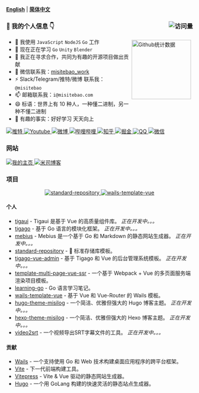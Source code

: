 <!-- <p align="center">
  <a href="https://misitebao.com">
    <img src="https://cdn.jsdelivr.net/gh/misitebao/misitebao@master/img/top_logo.png" title="米司特包个人主页" alt="米司特包个人主页" />
  </a>
</p> -->

[**English**](README.md) | [**简体中文**](README.zh-Hans.md)

### 👋 我的个人信息 👇 <img src="https://profile-counter.glitch.me/misitebao/count.svg" title="访问量" alt="访问量" align="right" style="" />

<p style="height:0">
  <a href="https://github.com/anuraghazra/github-readme-stats">
    <img src="https://github-readme-stats.vercel.app/api?username=misitebao&show_icons=true&theme=buefy" title="Github统计数据" alt="Github统计数据" height="160" align="right" style="margin: 5px; margin-bottom: 20px;" />
  </a>
</p>

- 🔭 我使用 `JavaScript` `NodeJS` `Go` 工作
- 🌱 现在正在学习 `Go` `Unity` `Blender`
- 👯 我正在寻求合作，共同为有趣的开源项目做出贡献
- 💬 微信联系我：[misitebao_work](https://cdn.jsdelivr.net/gh/misitebao/misitebao@main/img/wechat-misitebao_work.jpg)
- ⚡ Slack/Telegram/推特/微博 联系我：`@misitebao`
- 📫 邮箱联系我：`i@misitebao.com`
- 😄 标语：世界上有 10​​ 种人，一种懂二进制，另一种不懂二进制
- 🍊 有趣的事实：好好学习 天天向上

<p align="left">
  <a href="https://twitter.com/misitebao">
    <img src="https://img.shields.io/badge/%E6%8E%A8%E7%89%B9-Misitebao-1d9bf0?style=for-the-badge&logo=twitter" title="点击访问我的推特主页" alt="推特" />
  </a>
  <a href="https://www.youtube.com/channel/UCGlgW9t0HnKDlkcS1dH7X3g">
    <img src="https://img.shields.io/badge/Youtube-Misitebao-ff0000?style=for-the-badge&logo=youtube&logoColor=ff0000" title="点击访问我的Youtube频道" alt="Youtube" />
  </a>
  <a href="https://weibo.com/misitebao">
    <img src="https://img.shields.io/badge/%E5%BE%AE%E5%8D%9A-%E7%B1%B3%E5%8F%B8%E7%89%B9%E5%8C%85-f56e35?style=for-the-badge&logo=sinaweibo&logoColor=f56e35" title="点击访问我的微博主页" alt="微博" />
  </a>
  <a href="https://space.bilibili.com/97480642/">
    <img src="https://img.shields.io/badge/%E5%93%94%E5%93%A9%E5%93%94%E5%93%A9-%E7%B1%B3%E5%8F%B8%E7%89%B9%E5%8C%85-00a1d6?style=for-the-badge&logo=bilibili" title="点击访问我的哔哩哔哩空间" alt="哔哩哔哩" />
  </a>
  <a href="https://www.zhihu.com/people/misitebao">
    <img src="https://img.shields.io/badge/%E7%9F%A5%E4%B9%8E-%E7%B1%B3%E5%8F%B8%E7%89%B9%E5%8C%85-0066ff?style=for-the-badge&logo=zhihu" title="点击访问我的知乎主页" alt="知乎" />
  </a>
  <a href="https://juejin.cn/user/2295436009291246">
    <img src="https://img.shields.io/badge/%E7%A8%80%E5%9C%9F%E6%8E%98%E9%87%91-%E7%B1%B3%E5%8F%B8%E7%89%B9%E5%8C%85-1e80ff?style=for-the-badge" title="点击访问我的掘金主页" alt="掘金" />
  </a>
  <a href="http://sighttp.qq.com/authd?IDKEY=2471fe9069e51df4d0985cdf772402eb1e1168da6b422d10">
    <img src="https://img.shields.io/badge/QQ-1028817941-e91b26?style=for-the-badge&logo=tencentqq&logoColor=e91b26" title="点击添加QQ好友" alt="QQ" />
  </a>
  <a href="https://cdn.jsdelivr.net/gh/misitebao/misitebao@main/img/wechat-misitebao_work.jpg">
    <img src="https://img.shields.io/badge/%E5%BE%AE%E4%BF%A1-misitebao__work-2aae67?style=for-the-badge&logo=wechat&logoColor=2aae67" title="点击添加微信好友" alt="微信" />
  </a>
</p>

### 网站

<p align="left">
  <a href="https://misitebao.com">
    <img src="https://img.shields.io/badge/%E6%88%91%E7%9A%84%E4%B8%BB%E9%A1%B5-https%3A%2F%2Fmisitebao.com-brightgreen?style=flat-square" title="我的主页" alt="我的主页" />
  </a>
  <a href="https://blog.misitebao.com">
    <img src="https://img.shields.io/badge/%E7%B1%B3%E5%8F%B8%E5%8D%9A%E5%AE%A2-https%3A%2F%2Fblog.misitebao.com-brightgreen?style=flat-square" title="米司博客" alt="米司博客" />
  </a>
</p>

### 项目

<p  align="center">
  <a href="https://github.com/misitebao/standard-repository">
    <img src="https://github-readme-stats.vercel.app/api/pin/?username=misitebao&repo=standard-repository&&theme=cobalt" title="standard-repository" alt="standard-repository" />
  </a>
  <a href="https://github.com/misitebao/wails-template-vue">
    <img src="https://github-readme-stats.vercel.app/api/pin/?username=misitebao&repo=wails-template-vue&&theme=cobalt" title="wails-template-vue" alt="wails-template-vue" />
  </a>
</p>

#### 个人

- [tigaui](https://github.com/tigateam/tigaui) - Tigaui 是基于 Vue 的高质量组件库。 _正在开发中。。。_
- [tigago](https://github.com/tigateam/tigago) - 基于 Go 语言的模块化框架。 _正在开发中。。。_
- [mebius](https://github.com/tigateam/mebius) - Mebius 是一个基于 Go 和 Markdown 的静态网站生成器。 _正在开发中。。。_
- [standard-repository](https://github.com/misitebao/standard-repository) - 🚀 标准存储库模板。
- [tigago-vue-admin](https://github.com/tigateam/tigago-vue-admin) - 基于 Tigago 和 Vue 的后台管理系统模板。 _正在开发中。。。_
- [template-multi-page-vue-ssr](https://github.com/misitebao/template-multi-page-vue-ssr) - 一个基于 Webpack + Vue 的多页面服务端渲染项目模板。
- [learning-go](https://github.com/misitebao/learning-go) - Go 语言学习笔记。
- [wails-template-vue](https://github.com/misitebao/wails-template-vue) - 基于 Vue 和 Vue-Router 的 Wails 模板。
- [hugo-theme-misilog](https://github.com/misitebao/hugo-theme-misilog) - 一个简洁、优雅但强大的 Hugo 博客主题。 _正在开发中。。。_
- [hexo-theme-misilog](https://github.com/misitebao/hexo-theme-misilog) - 一个简洁、优雅但强大的 Hexo 博客主题。 _正在开发中。。。_
- [video2srt](https://github.com/misitebao/video2srt) - 一个视频导出SRT字幕文件的工具。 _正在开发中。。。_

#### 贡献

- [Wails](https://wails.app/) - 一个支持使用 Go 和 Web 技术构建桌面应用程序的跨平台框架。
- [Vite](https://vitejs.dev/) - 下一代前端构建工具。
- [Vitepress](https://vitepress.vuejs.org/) - Vite & Vue 驱动的静态网站生成器。
- [Hugo](https://github.com/gohugoio) - 一个用 GoLang 构建的快速灵活的静态站点生成器。

